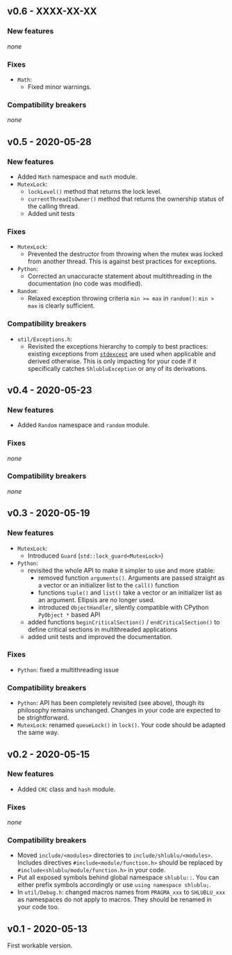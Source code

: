 ## v0.6 - XXXX-XX-XX

### New features

*none*

### Fixes

* `Math`:
  * Fixed minor warnings.


### Compatibility breakers

*none*


## v0.5 - 2020-05-28

### New features

* Added `Math` namespace and `math` module.
* `MutexLock`:
  * `lockLevel()` method that returns the lock level.
  * `currentThreadIsOwner()` method that returns the ownership status of the calling thread.
  * Added unit tests

### Fixes

* `MutexLock`:
  * Prevented the destructor from throwing when the mutex was locked from another thread. This is against best practices for exceptions.
* `Python`: 
  * Corrected an unaccuracte statement about multithreading in the documentation (no code was modified).
* `Random`:
  * Relaxed exception throwing criteria `min >= max` in `random()`: `min > max` is clearly sufficient.

### Compatibility breakers

* `util/Exceptions.h`:
  * Revisited the exceptions hierarchy to comply to best practices: existing exceptions from [`stdexcept`](http://www.cplusplus.com/reference/stdexcept/) are used when applicable and derived otherwise. This is only impacting for your code if it specifically catches `ShlubluException` or any of its derivations.


## v0.4 - 2020-05-23

### New features

* Added `Random` namespace and `random` module.

### Fixes

*none*

### Compatibility breakers

*none*


## v0.3 - 2020-05-19

### New features

* `MutexLock`:
  * Introduced `Guard` (`std::lock_guard<MutexLock>`)
* `Python`: 
  * revisited the whole API to make it simpler to use and more stable:
    * removed function `arguments()`. Arguments are passed straight as a vector or an initializer list to the `call()` function
    * functions `tuple()` and `list()` take a vector or an initializer list as an argument. Ellipsis are no longer used.
    * introduced `ObjectHandler`, silently compatible with CPython `PyObject *` based API 
  * added functions `beginCriticalSection()` / `endCriticalSection()` to define critical sections in multithreaded applications
  * added unit tests and improved the documentation.

### Fixes

* `Python`: fixed a multithreading issue

### Compatibility breakers

* `Python`: API has been completely revisited (see above), though its philosophy remains unchanged. Changes in your code are expected to be strightforward. 
* `MutexLock`: renamed `queueLock()` in `lock()`. Your code should be adapted the same way.


## v0.2 - 2020-05-15

### New features

* Added `CRC` class and `hash` module.

### Fixes

*none*

### Compatibility breakers

* Moved `include/<modules>` directories to `include/shlublu/<modules>`. Includes directives `#include<module/function.h>` should be replaced by `#include<shlublu/module/function.h>` in your code.
* Put all exposed symbols behind global namespace `shlublu::`. You can either prefix symbols accordingly or use `using namespace shlublu;`.
* In `util/Debug.h`: changed macros names from `PRAGMA_xxx` to `SHLUBLU_xxx` as namespaces do not apply to macros. They should be renamed in your code too.


## v0.1 - 2020-05-13

First workable version.


